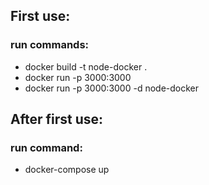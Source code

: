 ## First use:
### run commands: 
 - docker build -t node-docker .   
 - docker run -p 3000:3000    
 - docker run -p 3000:3000 -d node-docker

## After first use:
### run command: 
 - docker-compose up  
